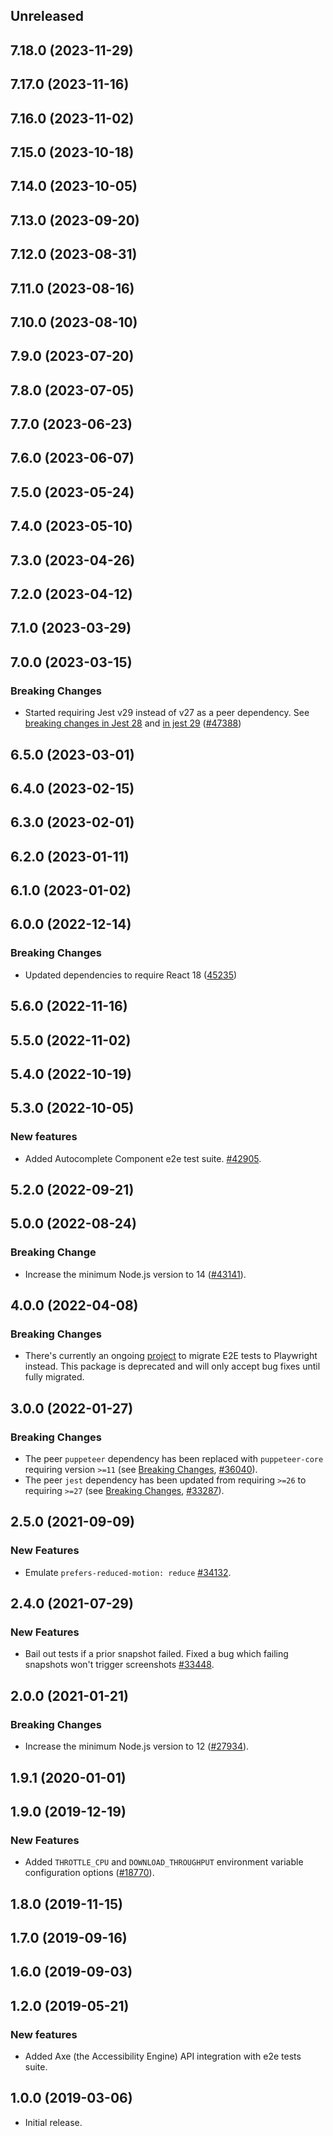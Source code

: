<!-- Learn how to maintain this file at https://github.com/WordPress/gutenberg/tree/HEAD/packages#maintaining-changelogs. -->

## Unreleased

## 7.18.0 (2023-11-29)

## 7.17.0 (2023-11-16)

## 7.16.0 (2023-11-02)

## 7.15.0 (2023-10-18)

## 7.14.0 (2023-10-05)

## 7.13.0 (2023-09-20)

## 7.12.0 (2023-08-31)

## 7.11.0 (2023-08-16)

## 7.10.0 (2023-08-10)

## 7.9.0 (2023-07-20)

## 7.8.0 (2023-07-05)

## 7.7.0 (2023-06-23)

## 7.6.0 (2023-06-07)

## 7.5.0 (2023-05-24)

## 7.4.0 (2023-05-10)

## 7.3.0 (2023-04-26)

## 7.2.0 (2023-04-12)

## 7.1.0 (2023-03-29)

## 7.0.0 (2023-03-15)

### Breaking Changes

-  Started requiring Jest v29 instead of v27 as a peer dependency. See [breaking changes in Jest 28](https://jestjs.io/blog/2022/04/25/jest-28) and [in jest 29](https://jestjs.io/blog/2022/08/25/jest-29) ([#47388](https://github.com/WordPress/gutenberg/pull/47388))

## 6.5.0 (2023-03-01)

## 6.4.0 (2023-02-15)

## 6.3.0 (2023-02-01)

## 6.2.0 (2023-01-11)

## 6.1.0 (2023-01-02)

## 6.0.0 (2022-12-14)

### Breaking Changes

-   Updated dependencies to require React 18 ([45235](https://github.com/WordPress/gutenberg/pull/45235))

## 5.6.0 (2022-11-16)

## 5.5.0 (2022-11-02)

## 5.4.0 (2022-10-19)

## 5.3.0 (2022-10-05)

### New features

-   Added Autocomplete Component e2e test suite. [#42905](https://github.com/WordPress/gutenberg/pull/42905).

## 5.2.0 (2022-09-21)

## 5.0.0 (2022-08-24)

### Breaking Change

-   Increase the minimum Node.js version to 14 ([#43141](https://github.com/WordPress/gutenberg/pull/43141)).

## 4.0.0 (2022-04-08)

### Breaking Changes

-   There's currently an ongoing [project](https://github.com/WordPress/gutenberg/issues/38851) to migrate E2E tests to Playwright instead. This package is deprecated and will only accept bug fixes until fully migrated.

## 3.0.0 (2022-01-27)

### Breaking Changes

-   The peer `puppeteer` dependency has been replaced with `puppeteer-core` requiring version `>=11` (see [Breaking Changes](https://github.com/puppeteer/puppeteer/releases/tag/v11.0.0), [#36040](https://github.com/WordPress/gutenberg/pull/36040)).
-   The peer `jest` dependency has been updated from requiring `>=26` to requiring `>=27` (see [Breaking Changes](https://jestjs.io/blog/2021/05/25/jest-27), [#33287](https://github.com/WordPress/gutenberg/pull/33287)).

## 2.5.0 (2021-09-09)

### New Features

-   Emulate `prefers-reduced-motion: reduce` [#34132](https://github.com/WordPress/gutenberg/pull/34132).

## 2.4.0 (2021-07-29)

### New Features

-   Bail out tests if a prior snapshot failed. Fixed a bug which failing snapshots won't trigger screenshots [#33448](https://github.com/WordPress/gutenberg/pull/33448).

## 2.0.0 (2021-01-21)

### Breaking Changes

-   Increase the minimum Node.js version to 12 ([#27934](https://github.com/WordPress/gutenberg/pull/27934)).

## 1.9.1 (2020-01-01)

## 1.9.0 (2019-12-19)

### New Features

-   Added `THROTTLE_CPU` and `DOWNLOAD_THROUGHPUT` environment variable configuration options ([#18770](https://github.com/WordPress/gutenberg/pull/18770)).

## 1.8.0 (2019-11-15)

## 1.7.0 (2019-09-16)

## 1.6.0 (2019-09-03)

## 1.2.0 (2019-05-21)

### New features

-   Added Axe (the Accessibility Engine) API integration with e2e tests suite.

## 1.0.0 (2019-03-06)

-   Initial release.

